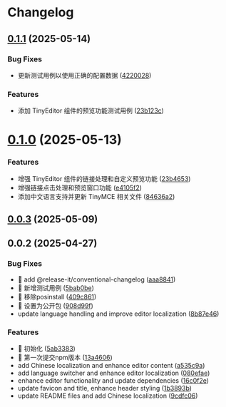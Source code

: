 # Changelog

## [0.1.1](https://github.com/kway-teow/tiny-react-editor/compare/v0.1.0...v0.1.1) (2025-05-14)


### Bug Fixes

* 更新测试用例以使用正确的配置数据 ([4220028](https://github.com/kway-teow/tiny-react-editor/commit/4220028438c19834717ff43eb60121c71026aca2))


### Features

* 添加 TinyEditor 组件的预览功能测试用例 ([23b123c](https://github.com/kway-teow/tiny-react-editor/commit/23b123ce66dd599f9262c92bf04a8e814b7e08f1))

# [0.1.0](https://github.com/kway-teow/tiny-react-editor/compare/v0.0.3...v0.1.0) (2025-05-13)


### Features

* 增强 TinyEditor 组件的链接处理和自定义预览功能 ([23b4653](https://github.com/kway-teow/tiny-react-editor/commit/23b4653d893c24efe780bf228eacb2050f85a4d9))
* 增强链接点击处理和预览窗口功能 ([e4105f2](https://github.com/kway-teow/tiny-react-editor/commit/e4105f29db1049ceb38bec6b4d164f90bdfe7fd9))
* 添加中文语言支持并更新 TinyMCE 相关文件 ([84636a2](https://github.com/kway-teow/tiny-react-editor/commit/84636a246f9db2b097fbcecdc1a44f4fbf2bfaa2))

## [0.0.3](https://github.com/kway-teow/tiny-react-editor/compare/v0.0.2...v0.0.3) (2025-05-09)

## 0.0.2 (2025-04-27)


### Bug Fixes

* 🐛 add @release-it/conventional-changelog ([aaa8841](https://github.com/kway-teow/tiny-react-editor/commit/aaa88418226ea6f9e986a32859e3d3b3f4842202))
* 🐛 新增测试用例 ([5bab0be](https://github.com/kway-teow/tiny-react-editor/commit/5bab0beac402600207bf15edb9f271cf9c1c1cb2))
* 🐛 移除posinstall ([409c861](https://github.com/kway-teow/tiny-react-editor/commit/409c86111d61caa9a49a105e4e9c9fabadbcbf20))
* 🐛 设置为公开包 ([908d99f](https://github.com/kway-teow/tiny-react-editor/commit/908d99ff9042217e967064fd9adfb7d7c59f3e42))
* update language handling and improve editor localization ([8b87e46](https://github.com/kway-teow/tiny-react-editor/commit/8b87e467718d6b1fcc28e262905e352ef8110ca0))


### Features

* 🎸 初始化 ([5ab3383](https://github.com/kway-teow/tiny-react-editor/commit/5ab3383bbb9b8157e8f71baf4bc414fd1cef68f6))
* 🎸 第一次提交npm版本 ([13a4606](https://github.com/kway-teow/tiny-react-editor/commit/13a4606b8c894c9de69f3bd4abbd9ecf7812724e))
* add Chinese localization and enhance editor content ([a535c9a](https://github.com/kway-teow/tiny-react-editor/commit/a535c9a5b12ac98c54b11f12579bf204f6ae4b57))
* add language switcher and enhance editor localization ([080efae](https://github.com/kway-teow/tiny-react-editor/commit/080efae96c1b39dbb7ef5646cac1d7cb717d17e9))
* enhance editor functionality and update dependencies ([16c0f2e](https://github.com/kway-teow/tiny-react-editor/commit/16c0f2e8602474be677d1075cf353d78a23ab9d0))
* update favicon and title, enhance header styling ([1b3893b](https://github.com/kway-teow/tiny-react-editor/commit/1b3893b950a34285a36df4d5754ff6bc2b88b8d4))
* update README files and add Chinese localization ([9cdfc06](https://github.com/kway-teow/tiny-react-editor/commit/9cdfc06ded083d0339a4bfa2bf69bd24b6f24d23))
